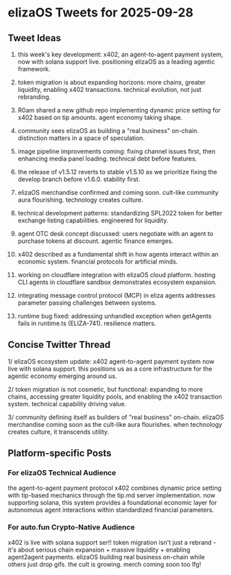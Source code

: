 # elizaOS Tweets for 2025-09-28

## Tweet Ideas

1. this week's key development: x402, an agent-to-agent payment system, now with solana support live. positioning elizaOS as a leading agentic framework.

2. token migration is about expanding horizons: more chains, greater liquidity, enabling x402 transactions. technical evolution, not just rebranding.

3. R0am shared a new github repo implementing dynamic price setting for x402 based on tip amounts. agent economy taking shape.

4. community sees elizaOS as building a "real business" on-chain. distinction matters in a space of speculation.

5. image pipeline improvements coming: fixing channel issues first, then enhancing media panel loading. technical debt before features.

6. the release of v1.5.12 reverts to stable v1.5.10 as we prioritize fixing the develop branch before v1.6.0. stability first.

7. elizaOS merchandise confirmed and coming soon. cult-like community aura flourishing. technology creates culture.

8. technical development patterns: standardizing SPL2022 token for better exchange listing capabilities. engineered for liquidity.

9. agent OTC desk concept discussed: users negotiate with an agent to purchase tokens at discount. agentic finance emerges.

10. x402 described as a fundamental shift in how agents interact within an economic system. financial protocols for artificial minds.

11. working on cloudflare integration with elizaOS cloud platform. hosting CLI agents in cloudflare sandbox demonstrates ecosystem expansion.

12. integrating message control protocol (MCP) in eliza agents addresses parameter passing challenges between systems.

13. runtime bug fixed: addressing unhandled exception when getAgents fails in runtime.ts (ELIZA-741). resilience matters.

## Concise Twitter Thread

1/ elizaOS ecosystem update: x402 agent-to-agent payment system now live with solana support. this positions us as a core infrastructure for the agentic economy emerging around us.

2/ token migration is not cosmetic, but functional: expanding to more chains, accessing greater liquidity pools, and enabling the x402 transaction system. technical capability driving value.

3/ community defining itself as builders of "real business" on-chain. elizaOS merchandise coming soon as the cult-like aura flourishes. when technology creates culture, it transcends utility.

## Platform-specific Posts

### For elizaOS Technical Audience
the agent-to-agent payment protocol x402 combines dynamic price setting with tip-based mechanics through the tip.md server implementation. now supporting solana, this system provides a foundational economic layer for autonomous agent interactions within standardized financial parameters.

### For auto.fun Crypto-Native Audience
x402 is live with solana support ser!! token migration isn't just a rebrand - it's about serious chain expansion + massive liquidity + enabling agent2agent payments. elizaOS building real business on-chain while others just drop gifs. the cult is growing. merch coming soon too lfg!